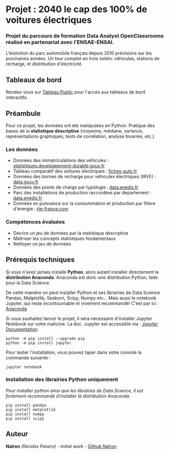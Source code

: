 # Projet : 2040 le cap des 100% de voitures électriques
### Projet du parcours de formation Data Analyst OpenClassrooms réalisé en partenariat avec l’ENSAE-ENSAI.
L'évolution du parc automobile français depuis 2010 prévisions sur les prochaines années. Un tour complet en trois volets: véhicules, stations de recharge, et distribution d'électricité.

## Tableaux de bord
Rendez-vous sur [Tableau Public](https://public.tableau.com/profile/nalron#!/vizhome/ElectricCarsFrance2040/Vuedensemble) pour l'accès aux tableaux de bord intéractifs.

## Préambule
Pour ce projet, les données ont été manipulées en Python. Pratique des bases de la **statistique descriptive** (moyenne, médiane, variance, représentations graphiques, tests de corrélation, analyse bivariée, etc.).

### Les données
- Données des immatriculations des véhicules : [statistiques.developpement-durable.gouv.fr](https://www.statistiques.developpement-durable.gouv.fr/donnees-sur-les-immatriculations-des-vehicules)
- Tableau comparatif des voitures électriques : [fiches-auto.fr](http://www.fiches-auto.fr/articles-auto/electrique/s-852-comparatif-des-voitures-electriques.php)
- Données des bornes de recharge pour véhicules électriques (IRVE) : [data.gouv.fr](https://www.data.gouv.fr/fr/datasets/fichier-consolide-des-bornes-de-recharge-pour-vehicules-electriques/)
- Données des points de charge par typologie : [data.enedis.fr](https://data.enedis.fr/explore/dataset/nombre-de-points-de-charge-par-typologie/information/)
- Parc des installations de production raccordées par departement : [data.enedis.fr](https://data.enedis.fr/explore/dataset/parc-des-installations-de-production-raccordees-par-departement/information/?disjunctive.type_injection)
- Données en puissance sur la consommation et production par filière d'énergie : [rte-france.com](https://www.rte-france.com/fr/eco2mix/eco2mix-telechargement)

### Compétences évaluées
 - Décrire un jeu de données par la statistique descriptive
 - Maîtriser les concepts statistiques fondamentaux
 - Nettoyer un jeu de données


## Prérequis techniques
Si vous n'avez jamais installé **Python**, alors autant installer directement la **distribution Anaconda**.
Anaconda est donc une distribution Python, faite pour la Data Science.

De cette manière on peut installer Python et ses librairies de Data Science Pandas, Matplotlib, Seaborn, Scipy, Numpy etc… 
Mais aussi le notebook Jupyter, qui reste incontournable et vivement recommandé!
C'est par ici : [Anaconda](https://www.anaconda.com/download)

Si vous souhaitez lancer le projet, il sera nécessaire d'installer Jupyter Notebook sur votre mahcine. 
La doc. Jupyter est accessible via : [Jupyter Documentation](https://jupyter.readthedocs.io/en/latest/install.html) 

```
python -m pip install --upgrade pip    
python -m pip install jupyter
```

Pour tester l'installation, vous pouvez taper dans votre console la commande suivante :

```
jupyter notebook
```

### Installation des librairies Python uniquement
*Pour installer python ainsi que les librairies de Data Science, il est fortement recommandé d'installer la distribution Anaconda.* 

```
pip install pandas
pip install matplotlib
pip install numpy
pip install scipy
```

## Auteur

**Nalron** *(Nicolas Pasero)* - *Initial work* - [Github Nalron](https://github.com/nalron)
